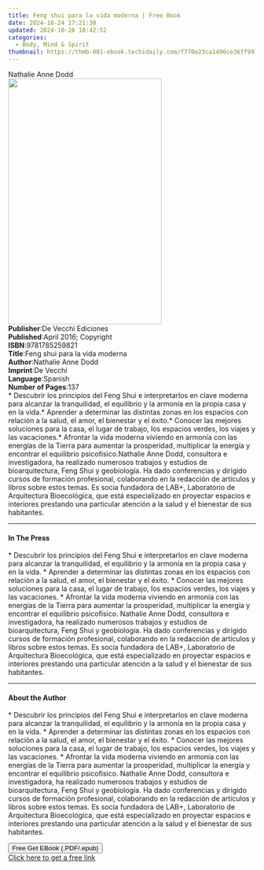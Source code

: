 ```yaml
---
title: Feng shui para la vida moderna | Free Book
date: 2024-10-24 17:21:30
updated: 2024-10-26 10:42:52
categories:
  - Body, Mind & Spirit
thumbnail: https://thmb-001-ebook.techidaily.com/f770e23ca1496ce36ff99171be99f5a042e4bdfcf994b2474bd67e1d74184cdb.jpg
---
```

<main id="book-container">
  <div class="flex flex-col">
    <div class="book-brief flex-1 py-6 px-4 sm:p-6 md:py-10 md:px-8">
      <!-- brief-->
      <div class="book-brief-main">Nathalie Anne Dodd</div>
    </div>
    <div
      class="book-meta-info flex-1 grid gap-4 col-start-1 col-end-3 row-start-1 sm:mb-6 sm:grid-cols-4 lg:gap-6 lg:col-start-2 lg:row-end-6 lg:row-span-6 lg:mb-0"
    >
      <div
        class="book-meta-info-left place-content-center mt-4 p-4 text-sm leading-6 col-start-2 col-span-2 dark:text-slate-400"
      >
        <img
          class="w-full h-500 object-cover rounded-lg sm:h-255 sm:col-span-2 lg:col-span-full"
          src="https://img-001-ebook.techidaily.com/6429b4e3cbfe8ef5a1f2eca0a89d0427a6efb677c3e5fbf09362ae0ad2a43967.jpg"
          alt=""
          width="312"
          height="500"
        />
      </div>
      <div
        class="book-meta-info-right mt-2 col-start-1 row-start-2 col-span-3 self-center"
      >
        <!-- meta data  -->
        <div class="flex flex-col px-4 md:px-8">
          <div class="flex-1">
            <strong>Publisher</strong>:<span class="px-2"
              >De Vecchi Ediciones</span
            >
          </div>
          <div class="flex-1">
            <strong>Published</strong>:<span class="px-2"
              >April 2016; Copyright</span
            >
          </div>
          <div class="flex-1">
            <strong>ISBN</strong>:<span class="px-2">9781785259821</span>
          </div>
          <div class="flex-1">
            <strong>Title</strong>:<span class="px-2"
              >Feng shui para la vida moderna</span
            >
          </div>
          <div class="flex-1">
            <strong>Author</strong>:<span class="px-2">Nathalie Anne Dodd</span>
          </div>
          <div class="flex-1">
            <strong>Imprint</strong>:<span class="px-2">De Vecchi</span>
          </div>
          <div class="flex-1">
            <strong>Language</strong>:<span class="px-2">Spanish</span>
          </div>
          <div class="flex-1">
            <strong>Number of Pages</strong>:<span class="px-2">137</span>
          </div>
        </div>
      </div>
    </div>
    <div class="book-description flex-1 py-6 px-4 sm:p-6 md:py-10 md:px-8">
      <div class="book-description-main">
        <div accordion-content="" id="description">
          * Descubrir los principios del Feng Shui e interpretarlos en clave
          moderna para alcanzar la tranquilidad, el equilibrio y la armonía en
          la propia casa y en la vida.* Aprender a determinar las distintas
          zonas en los espacios con relación a la salud, el amor, el bienestar y
          el éxito.* Conocer las mejores soluciones para la casa, el lugar de
          trabajo, los espacios verdes, los viajes y las vacaciones.* Afrontar
          la vida moderna viviendo en armonía con las energías de la Tierra para
          aumentar la prosperidad, multiplicar la energía y encontrar el
          equilibrio psicofísico.Nathalie Anne Dodd, consultora e investigadora,
          ha realizado numerosos trabajos y estudios de bioarquitectura, Feng
          Shui y geobiología. Ha dado conferencias y dirigido cursos de
          formación profesional, colaborando en la redacción de artículos y
          libros sobre estos temas. Es socia fundadora de LAB+, Laboratorio de
          Arquitectura Bioecológica, que está especializado en proyectar
          espacios e interiores prestando una particular atención a la salud y
          el bienestar de sus habitantes.
        </div>
      </div>
    </div>
    <div class="book-excerpts flex-1 py-6 px-4 sm:p-6 md:py-10 md:px-8">
      <!-- excerpts-->
      <div class="book-excerpts-main">
        <hr />
        <h4 class="placeholder placeholder-heading">
          <span>In The Press</span>
        </h4>
        <p>
          * Descubrir los principios del Feng Shui e interpretarlos en clave
          moderna para alcanzar la tranquilidad, el equilibrio y la armonía en
          la propia casa y en la vida. * Aprender a determinar las distintas
          zonas en los espacios con relación a la salud, el amor, el bienestar y
          el éxito. * Conocer las mejores soluciones para la casa, el lugar de
          trabajo, los espacios verdes, los viajes y las vacaciones. * Afrontar
          la vida moderna viviendo en armonía con las energías de la Tierra para
          aumentar la prosperidad, multiplicar la energía y encontrar el
          equilibrio psicofísico. Nathalie Anne Dodd, consultora e
          investigadora, ha realizado numerosos trabajos y estudios de
          bioarquitectura, Feng Shui y geobiología. Ha dado conferencias y
          dirigido cursos de formación profesional, colaborando en la redacción
          de artículos y libros sobre estos temas. Es socia fundadora de LAB+,
          Laboratorio de Arquitectura Bioecológica, que está especializado en
          proyectar espacios e interiores prestando una particular atención a la
          salud y el bienestar de sus habitantes.
        </p>
      </div>
    </div>
    <div class="book-about-author flex-1 py-6 px-4 sm:p-6 md:py-10 md:px-8">
      <!-- about author-->
      <div class="book-main-author-main">
        <hr />
        <h4 class="placeholder placeholder-heading">
          <span>About the Author</span>
        </h4>
        <p>
          * Descubrir los principios del Feng Shui e interpretarlos en clave
          moderna para alcanzar la tranquilidad, el equilibrio y la armonía en
          la propia casa y en la vida. * Aprender a determinar las distintas
          zonas en los espacios con relación a la salud, el amor, el bienestar y
          el éxito. * Conocer las mejores soluciones para la casa, el lugar de
          trabajo, los espacios verdes, los viajes y las vacaciones. * Afrontar
          la vida moderna viviendo en armonía con las energías de la Tierra para
          aumentar la prosperidad, multiplicar la energía y encontrar el
          equilibrio psicofísico. Nathalie Anne Dodd, consultora e
          investigadora, ha realizado numerosos trabajos y estudios de
          bioarquitectura, Feng Shui y geobiología. Ha dado conferencias y
          dirigido cursos de formación profesional, colaborando en la redacción
          de artículos y libros sobre estos temas. Es socia fundadora de LAB+,
          Laboratorio de Arquitectura Bioecológica, que está especializado en
          proyectar espacios e interiores prestando una particular atención a la
          salud y el bienestar de sus habitantes.
        </p>
      </div>
    </div>
    <div class="book-free-get flex-1 py-6 px-4 sm:p-6 md:py-10 md:px-8">
      <button
        id="btn-free-get"
        class="bg-blue-500 hover:bg-blue-700 text-white font-bold py-2 px-4 rounded"
      >
        Free Get EBook (.PDF/.epub)
      </button>
      <div id="countdown-display" class="px-2 text-lg mt-2"></div>
      <a
        id="free-link"
        class="hidden bg-blue-500 hover:bg-blue-700 text-white font-bold py-2 px-4 rounded"
        href="https://www.ebooks.com/en-us/book/2593896/feng-shui-para-la-vida-moderna/nathalie-anne-dodd/"
        target="_blank"
        >Click here to get a free link</a
      >
    </div>
    <script>
      let countdownTime = 0;
      let countdownInterval = null;
      document
        .getElementById('btn-free-get')
        .addEventListener('click', startCountdown);
      function startCountdown() {
        countdownTime = new Date().getTime() + 60000 * 3;
        countdownInterval = setInterval(updateCountdown, 1000);
        document.getElementById('btn-free-get').disabled = true;
        document
          .getElementById('btn-free-get')
          .classList.add('bg-gray-500', 'cursor-not-allowed');
      }
      function updateCountdown() {
        let currentTime = new Date().getTime();
        let timeLeft = countdownTime - currentTime;
        let secondsLeft = Math.floor(timeLeft / 1000);
        document.getElementById('countdown-display').innerHTML =
          `Remaining time: ${secondsLeft} seconds.`;
        if (secondsLeft <= 0) {
          clearInterval(countdownInterval);
          document.getElementById('btn-free-get').classList.add('hidden');
          document.getElementById('free-link').classList.remove('hidden');
          document.getElementById('countdown-display').innerHTML = '';
        }
      }
    </script>
  </div>
</main>
